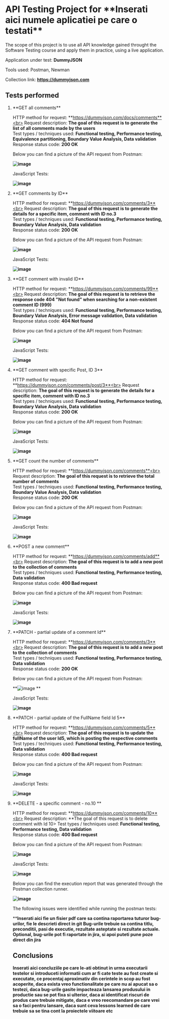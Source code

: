 <h1>API Testing Project for **Inserati aici numele aplicatiei pe care o testati**</h1>

The scope of this project is to use all  API knowledge gained throught the Software Testing course and apply them in practice, using a live application.

Application under test: **DummyJSON**

Tools used: Postman, Newman

Collection link: **https://dummyjson.com**

<h2>Tests performed</h2>

<ol>
<li>**GET all comments**</li>

HTTP method for request: **https://dummyjson.com/docs/comments**<br>
Request description: **The goal of this request is to generate the list of all comments made by the users**<br>
Test types / techniques used: **Functional testing, Performance testing, Equivalence partitioning, Boundary Value Analysis, Data validation**<br>
Response status code: **200 OK**<br>

Below you can find a picture of the API request from Postman:<br>

**![image](https://github.com/user-attachments/assets/33d7a171-d5d7-49a6-931e-5bac3bc4a9bb)**<br>

JavaScript Tests:

**![image](https://github.com/user-attachments/assets/cd8b37e3-48c5-4ce7-9131-28f4b29aba10)**<br>

<li>**GET comments by ID**</li>

HTTP method for request: **https://dummyjson.com/comments/3**<br>
Request description: **The goal of this request is to generate the details for a specific item, comment with ID no.3**<br>
Test types / techniques used: **Functional testing, Performance testing, Boundary Value Analysis, Data validation**<br>
Response status code: **200 OK**<br>

Below you can find a picture of the API request from Postman:<br>

**![image](https://github.com/user-attachments/assets/e009901d-2139-4ea2-a52b-0032ebbd6899)**<br>

JavaScript Tests:

**![image](https://github.com/user-attachments/assets/16efe758-1647-4350-a095-5d62bb19bf7e)**<br>

<li>**GET comment with invalid ID**</li>

HTTP method for request: **https://dummyjson.com/comments/99**<br>
Request description: **The goal of this request is to retrieve the response code 404 "Not found" when searching for a non-existent comment ID (999)**<br>
Test types / techniques used: **Functional testing, Performance testing, Boundary Value Analysis, Error message validation, Data validation**<br>
Response status code: **404 Not found**<br>

Below you can find a picture of the API request from Postman:<br>

**![image](https://github.com/user-attachments/assets/244e3cf5-496e-4257-841a-edf935dbc2fc)**<br>

JavaScript Tests:

**![image](https://github.com/user-attachments/assets/2ecd43a4-877e-4d57-8fe7-4fa8fc9bcaa5)**<br>

<li>**GET comment with specific Post, ID 3**</li>

HTTP method for request: **https://dummyjson.com/comments/post/3**<br>
Request description: **The goal of this request is to generate the details for a specific item, comment with ID no.3**<br>
Test types / techniques used: **Functional testing, Performance testing, Boundary Value Analysis, Data validation**<br>
Response status code: **200 OK**<br>

Below you can find a picture of the API request from Postman:<br>

**![image](https://github.com/user-attachments/assets/e009901d-2139-4ea2-a52b-0032ebbd6899)**<br>

JavaScript Tests:

**![image](https://github.com/user-attachments/assets/16efe758-1647-4350-a095-5d62bb19bf7e)**<br>

<li>**GET count the number of comments**</li>

HTTP method for request: **https://dummyjson.com/comments**<br>
Request description: **The goal of this request is to retrieve the total number of comments**<br>
Test types / techniques used: **Functional testing, Performance testing, Boundary Value Analysis, Data validation**<br>
Response status code: **200 OK**<br>

Below you can find a picture of the API request from Postman:<br>

**![image](https://github.com/user-attachments/assets/1774a107-07b0-4b1d-9940-58bb76892ea8)**<br>

JavaScript Tests:

**![image](https://github.com/user-attachments/assets/f1aec656-bb50-48e5-a958-5be9425ab821)**<br>


<li>**POST a new comment**</li>

HTTP method for request: **https://dummyjson.com/comments/add**<br>
Request description: **The goal of this request is to add a new post to the collection of comments**<br>
Test types / techniques used: **Functional testing, Performance testing, Data validation**<br>
Response status code: **400 Bad request**<br>

Below you can find a picture of the API request from Postman:<br>

**![image](https://github.com/user-attachments/assets/a2acb249-c7b9-42bf-b64b-18f3dd1d355e)**<br>

JavaScript Tests:

**![image](https://github.com/user-attachments/assets/3e9ba5ad-c8c5-4f06-8176-10a46d02926a)**<br>

<li>**PATCH - partial update of a comment Id**</li>

HTTP method for request: **https://dummyjson.com/comments/3**<br>
Request description: **The goal of this request is to add a new post to the collection of comments**<br>
Test types / techniques used: **Functional testing, Performance testing, Data validation**<br>
Response status code: **200 OK**<br>

Below you can find a picture of the API request from Postman:<br>

**![image](https://github.com/user-attachments/assets/426e7bad-ac57-403b-92a6-1cd9b917ea8d)
**<br>

JavaScript Tests:

**![image](https://github.com/user-attachments/assets/e80e2680-ece1-42c8-85c6-d91877c452bc)**<br>

<li>**PATCH - partial update of the FullName field Id 5**</li>

HTTP method for request: **https://dummyjson.com/comments/5**<br>
Request description: **The goal of this request is to update the fullName of the user Id5, which is posting the respective comments**<br>
Test types / techniques used: **Functional testing, Performance testing, Data validation**<br>
Response status code: **400 Bad request**<br>

Below you can find a picture of the API request from Postman:<br>

**![image](https://github.com/user-attachments/assets/5356c74c-a64d-4f3a-afd1-57b9fb8f53a7)**<br>

JavaScript Tests:

**![image](https://github.com/user-attachments/assets/389db04a-e476-4eef-8b26-e8179ccb140e)**<br>

<li>**DELETE - a specific comment - no.10 **</li>

HTTP method for request: **https://dummyjson.com/comments/10**<br>
Request description: **The goal of this request is to delete comment with Id 10>
Test types / techniques used: **Functional testing, Performance testing, Data validation**<br>
Response status code: **400 Bad request**<br>

Below you can find a picture of the API request from Postman:<br>

**![image](https://github.com/user-attachments/assets/414476e5-2da3-4e72-9936-c4e5ded75d46)**<br>

JavaScript Tests:

**![image](https://github.com/user-attachments/assets/dfdc5895-7cad-4d5d-bab5-70bd61959d88)**<br>


Below you can find the execution report that was generated through the Postman collection runner. <br>

**![image](https://github.com/user-attachments/assets/75206cf9-08e8-4c35-ba71-ee80f5e72ed4)**<br>


The following issues were identified while running the postman tests:<br>

****Inserati aici fie un fisier pdf care sa contina raportarea tuturor bug-urilor, fie le descrieti direct in git
Bug-urile trebuie sa contina titlu, preconditii, pasi de executie, rezultate asteptate si rezultate actuale.
Optional, bug-urile pot fi raportate in jira, si apoi puteti pune poze direct din jira**

<h2>Conclusions</h2>

**Inserati aici concluziile pe care le-ati obtinut in urma executarii testelor  si introduceti informatii cum ar fi cate teste au fost create si executate, ce procentaj aproximativ din cerintele in scop au fost acoperite, daca exista vreo functionalitate pe care nu ai apucat sa o testezi, daca bug-urile gasite impacteaza lansarea produsului in productie sau se pot fixa si ulterior, daca ai identificat riscuri de produs care trebuie mitigate, daca e vreo reecomandare pe care vrei sa o faci pentru lansare, daca sunt ceva lessons learned de care trebuie sa se tina cont la proiectele viitoare etc**


